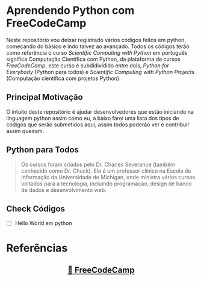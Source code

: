# Aprendendo Python com FreeCodeCamp

Neste repositório vou deixar registrado vários códigos feitos em python, começando do básico e indo talvez ao avançado. Todos os códigos terão como referência o curso _Scientific Computing with Python_ em português significa Computação Científica com Python, da plataforma de cursos *FreeCodeCamp*, este curso é subdidividido entre dois, *Python for Everybody* (Python para todos) e _Scientific Computing with Python Projects_ (Computação científica com projetos Python).

## Principal Motivação

O intuito deste repositório é ajudar desenvolvedores que estão iniciando na linguagem python assim como eu, a baixo farei uma lista dos tipos de códigos que serão submetidos aqui, assim todos poderão ver e contribuir assim queiram.

## Python para Todos

>Os cursos foram criados pelo Dr. Charles Severance (também conhecido como Dr. Chuck). Ele é um professor clínico na Escola de Informação da Universidade de Michigan, onde ministra vários cursos voltados para a tecnologia, incluindo programação, design de banco de dados e desenvolvimento web.

## Check Códigos
- [ ] Hello World em python



# Referências 
<h2 align="center">
  <a href=https://www.freecodecamp.org/learn>🔗 FreeCodeCamp</a>
</h2>

